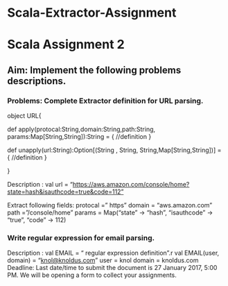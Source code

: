 # Scala-Extractor-Assignment

# Scala Assignment 2

## Aim: Implement the following problems descriptions.

### Problems: Complete  Extractor definition  for URL parsing.

object URL{

  def apply(protocal:String,domain:String,path:String, params:Map[String,String]):String = {
     //definition
  }

  def unapply(url:String):Option[(String , String, String,Map[String,String])] = {
            //definition
  }

}

Description :
 val  url = “https://aws.amazon.com/console/home?state=hash&isauthcode=true&code=112”

  Extract following fields:
    protocal =” https”
    domain   = “aws.amazon.com”
    path        =”/console/home”
    params = Map(“state” -> “hash”, “isauthcode” -> “true”, “code” -> 112)

### Write regular expression for email parsing.
Description :
       val EMAIL = “ regular expression definition”.r
      val EMAIL(user, domain) = “knol@knoldus.com”
              user = knol
             domain = knoldus.com
Deadline:
  Last date/time to submit the document is 27 January 2017, 5:00 PM. We will be opening a form to collect your assignments.
